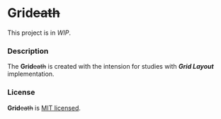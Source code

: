 # **Grid**~~eath~~

This project is in *WIP*.

### Description
The **Grid**~~eath~~ is created with the intension for studies with ***Grid Layout*** implementation.

### License
**Grid**~~eath~~ is [MIT licensed](./LICENSE).